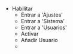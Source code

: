 - Habilitar
	- Entrar a 'Ajustes'
	- Entrar a 'Sistema'
	- Entrar a 'Usuarios'
	- Activar
	- Añadir Usuario
	-
